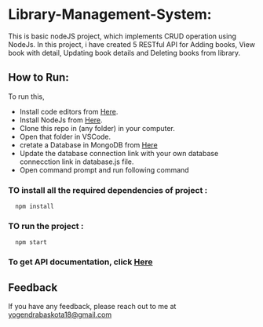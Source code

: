 
# Library-Management-System:

This is basic nodeJS project, which implements CRUD operation using NodeJs. In this project, i have created 5 RESTful API for Adding books, View book with detail, Updating book details and Deleting books from library.


## How to Run:
To run this, 
- Install code editors from [Here](https://code.visualstudio.com/download).
- Install NodeJs from [Here](https://nodejs.org/en/download/prebuilt-installer/current). 
- Clone this repo in (any folder) in your computer.
- Open that folder in VSCode. 
- cretate a Database in MongoDB from [Here](https://cloud.mongodb.com/)
- Update the database connection link with your own database connecction link in database.js file. 
- Open command prompt and run following command 

### TO install all the required dependencies of project :
```https 
  npm install
``` 
 ### TO run the project :
```https 
  npm start
``` 

### To get API documentation, click [Here](https://documenter.getpostman.com/view/33322053/2sA3kUHNd8)


[comment]: # (## Output :
  <img src="./output.jpg" />)



## Feedback
  If you have any feedback, please reach out to me at yogendrabaskota18@gmail.com  

